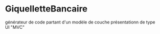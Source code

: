 GiquelletteBancaire
===================

générateur de code partant d'un modèle de couche présentationn de type UI "MVC"
